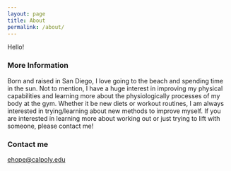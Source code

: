 ```yaml
---
layout: page
title: About
permalink: /about/
---
```


Hello!

### More Information

Born and raised in San Diego, I love going to the beach and spending time in the sun. Not to mention, I have a huge interest in improving my physical capabilities and learning more about the physiologically processes of my body at the gym. Whether it be new diets or workout routines, I am always interested in trying/learning about new methods to improve myself. If you are interested in learning more about working out or just trying to lift with someone, please contact me! 

### Contact me

[ehope@calpoly.edu](mailto:ehope@calpoly.edu)
